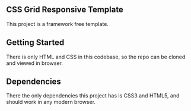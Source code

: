 ## CSS Grid Responsive Template

This project is a framework free template.

## Getting Started

There is only HTML and CSS in this codebase, so the repo can be cloned and viewed in browser.

## Dependencies

There the only dependencies this project has is CSS3 and HTML5, and should work in any modern browser.

